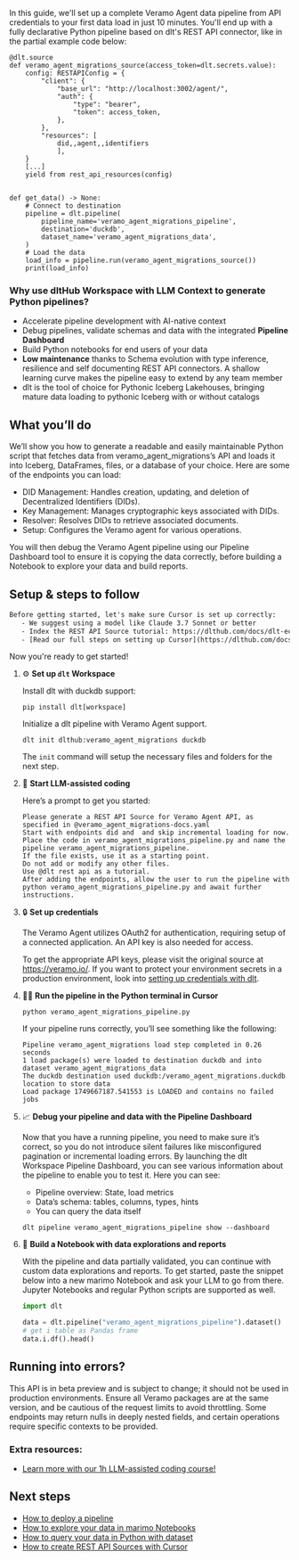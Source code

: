 In this guide, we'll set up a complete Veramo Agent data pipeline from API credentials to your first data load in just 10 minutes. You'll end up with a fully declarative Python pipeline based on dlt's REST API connector, like in the partial example code below:

```python-outcome
@dlt.source
def veramo_agent_migrations_source(access_token=dlt.secrets.value):
    config: RESTAPIConfig = {
        "client": {
            "base_url": "http://localhost:3002/agent/",
            "auth": {
                "type": "bearer",
                "token": access_token,
            },
        },
        "resources": [
            did,,agent,,identifiers
            ],
    }
    [...]
    yield from rest_api_resources(config)


def get_data() -> None:
    # Connect to destination
    pipeline = dlt.pipeline(
        pipeline_name='veramo_agent_migrations_pipeline',
        destination='duckdb',
        dataset_name='veramo_agent_migrations_data', 
    )
    # Load the data
    load_info = pipeline.run(veramo_agent_migrations_source())
    print(load_info) 
```

### Why use dltHub Workspace with LLM Context to generate Python pipelines?

- Accelerate pipeline development with AI-native context
- Debug pipelines, validate schemas and data with the integrated **Pipeline Dashboard**
- Build Python notebooks for end users of your data
- **Low maintenance** thanks to Schema evolution with type inference, resilience and self documenting REST API connectors. A shallow learning curve makes the pipeline easy to extend by any team member
- dlt is the tool of choice for Pythonic Iceberg Lakehouses, bringing mature data loading to pythonic Iceberg with or without catalogs

## What you’ll do

We’ll show you how to generate a readable and easily maintainable Python script that fetches data from veramo_agent_migrations’s API and loads it into Iceberg, DataFrames, files, or a database of your choice. Here are some of the endpoints you can load:

- DID Management: Handles creation, updating, and deletion of Decentralized Identifiers (DIDs).
- Key Management: Manages cryptographic keys associated with DIDs.
- Resolver: Resolves DIDs to retrieve associated documents.
- Setup: Configures the Veramo agent for various operations.

You will then debug the Veramo Agent pipeline using our Pipeline Dashboard tool to ensure it is copying the data correctly, before building a Notebook to explore your data and build reports.

## Setup & steps to follow

```default
Before getting started, let's make sure Cursor is set up correctly:
   - We suggest using a model like Claude 3.7 Sonnet or better
   - Index the REST API Source tutorial: https://dlthub.com/docs/dlt-ecosystem/verified-sources/rest_api/ and add it to context as **@dlt rest api**
   - [Read our full steps on setting up Cursor](https://dlthub.com/docs/dlt-ecosystem/llm-tooling/cursor-restapi#23-configuring-cursor-with-documentation)
```

Now you're ready to get started!

1. ⚙️ **Set up `dlt` Workspace**
    
    Install dlt with duckdb support:
    ```shell
    pip install dlt[workspace]
    ```

    Initialize a dlt pipeline with Veramo Agent support.
    ```shell
    dlt init dlthub:veramo_agent_migrations duckdb
    ```

    The `init` command will setup the necessary files and folders for the next step.
    
2. 🤠 **Start LLM-assisted coding**
    
    Here’s a prompt to get you started:
    
    ```prompt
    Please generate a REST API Source for Veramo Agent API, as specified in @veramo_agent_migrations-docs.yaml 
    Start with endpoints did and  and skip incremental loading for now. 
    Place the code in veramo_agent_migrations_pipeline.py and name the pipeline veramo_agent_migrations_pipeline. 
    If the file exists, use it as a starting point. 
    Do not add or modify any other files. 
    Use @dlt rest api as a tutorial. 
    After adding the endpoints, allow the user to run the pipeline with python veramo_agent_migrations_pipeline.py and await further instructions.
    ```

    
3. 🔒 **Set up credentials** 
    
    The Veramo Agent utilizes OAuth2 for authentication, requiring setup of a connected application. An API key is also needed for access.
    
    To get the appropriate API keys, please visit the original source at https://veramo.io/.
    If you want to protect your environment secrets in a production environment, look into [setting up credentials with dlt](https://dlthub.com/docs/walkthroughs/add_credentials).
    
4. 🏃‍♀️ **Run the pipeline in the Python terminal in Cursor**
    
    ```shell
    python veramo_agent_migrations_pipeline.py
    ```
    
    If your pipeline runs correctly, you’ll see something like the following:
    
    ```shell
    Pipeline veramo_agent_migrations load step completed in 0.26 seconds
    1 load package(s) were loaded to destination duckdb and into dataset veramo_agent_migrations_data
    The duckdb destination used duckdb:/veramo_agent_migrations.duckdb location to store data
    Load package 1749667187.541553 is LOADED and contains no failed jobs
    ```
    
5. 📈 **Debug your pipeline and data with the Pipeline Dashboard**

    Now that you have a running pipeline, you need to make sure it’s correct, so you do not introduce silent failures like misconfigured pagination or incremental loading errors. By launching the dlt Workspace Pipeline Dashboard, you can see various information about the pipeline to enable you to test it. Here you can see:
    - Pipeline overview: State, load metrics
    - Data’s schema: tables, columns, types, hints
    - You can query the data itself
    
    ```shell
    dlt pipeline veramo_agent_migrations_pipeline show --dashboard
    ```
    
6. 🐍 **Build a Notebook with data explorations and reports**

    With the pipeline and data partially validated, you can continue with custom data explorations and reports. To get started, paste the snippet below into a new marimo Notebook and ask your LLM to go from there. Jupyter Notebooks and regular Python scripts are supported as well.

    
    ```python
    import dlt

   data = dlt.pipeline("veramo_agent_migrations_pipeline").dataset()
   # get i table as Pandas frame
   data.i.df().head()
    ```

## Running into errors?

This API is in beta preview and is subject to change; it should not be used in production environments. Ensure all Veramo packages are at the same version, and be cautious of the request limits to avoid throttling. Some endpoints may return nulls in deeply nested fields, and certain operations require specific contexts to be provided.

### Extra resources:

- [Learn more with our 1h LLM-assisted coding course!](https://www.youtube.com/watch?v=GGid70rnJuM)

## Next steps

- [How to deploy a pipeline](https://dlthub.com/docs/walkthroughs/deploy-a-pipeline)
- [How to explore your data in marimo Notebooks](https://dlthub.com/docs/general-usage/dataset-access/marimo)
- [How to query your data in Python with dataset](https://dlthub.com/docs/general-usage/dataset-access/dataset)
- [How to create REST API Sources with Cursor](https://dlthub.com/docs/dlt-ecosystem/llm-tooling/cursor-restapi)
